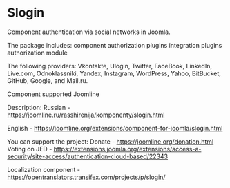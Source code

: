 Slogin
======

Component authentication via social networks in Joomla.

The package includes:
component
authorization plugins
integration plugins
authorization module

The following providers: Vkontakte, Ulogin, Twitter, FaceBook, LinkedIn, Live.com, Odnoklassniki, Yandex, Instagram, WordPress, Yahoo, BitBucket, GitHub, Google, and Mail.ru.

Component supported Joomline

Description:
Russian - https://joomline.ru/rasshirenija/komponenty/slogin.html

English - https://joomline.org/extensions/component-for-joomla/slogin.html

You can support the project:
Donate - https://joomline.org/donation.html
Voting on JED - https://extensions.joomla.org/extensions/access-a-security/site-access/authentication-cloud-based/22343

Localization component - https://opentranslators.transifex.com/projects/p/slogin/
